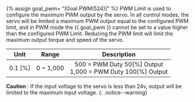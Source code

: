 {% assign goal_pwm= "[Goal PWM(524)]" %}
PWM Limit is used to configure the maximum PWM output by the servo. In all control modes, the servo will be limited a maximum PWM output equal to the configured PWM limit, and in PWM mode the {{ goal_pwm }} cannot be set to a value higher than the configured PWM Limit. Reducing the PWM limit will limit the maximum output torque and speed of the servo.

| Unit    | Range     | Description                                                     |
| :-----: | :-------: | :-------------------------------------------------------------: |
| 0.1 [%] | 0 ~ 1,000 | 500 = PWM Duty 50[%] Output<br />1,000 = PWM Duty 100[%] Output |

**Caution** : If the input voltage to the servo is less than 24v, output will be limited to the maximum input voltage.
{: .notice--warning}
